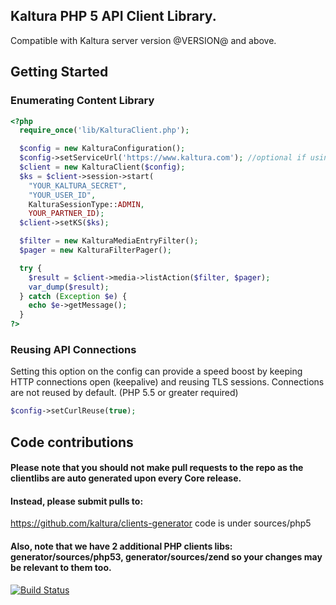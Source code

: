 ## Kaltura PHP 5 API Client Library.
Compatible with Kaltura server version @VERSION@ and above.

## Getting Started

### Enumerating Content Library
```php
<?php
  require_once('lib/KalturaClient.php');

  $config = new KalturaConfiguration();
  $config->setServiceUrl('https://www.kaltura.com'); //optional if using Saas
  $client = new KalturaClient($config);
  $ks = $client->session->start(
    "YOUR_KALTURA_SECRET",
    "YOUR_USER_ID",
    KalturaSessionType::ADMIN,
    YOUR_PARTNER_ID);
  $client->setKS($ks);

  $filter = new KalturaMediaEntryFilter();
  $pager = new KalturaFilterPager();

  try {
    $result = $client->media->listAction($filter, $pager);
    var_dump($result);
  } catch (Exception $e) {
    echo $e->getMessage();
  }
?>
```

### Reusing API Connections
Setting this option on the config can provide a speed boost by keeping HTTP connections open (keepalive) and reusing TLS sessions. Connections are not reused by default. (PHP 5.5 or greater required)
```php
$config->setCurlReuse(true);
```

## Code contributions

#### Please note that you should not make pull requests to the repo as the clientlibs are auto generated upon every Core release.
#### Instead, please submit pulls to:

https://github.com/kaltura/clients-generator
code is under sources/php5

#### Also, note that we have 2 additional PHP clients libs: generator/sources/php53, generator/sources/zend so your changes may be relevant to them too.

[![Build Status](https://travis-ci.org/kaltura/KalturaGeneratedAPIClientsPHP.svg?branch=master)](https://travis-ci.org/kaltura/KalturaGeneratedAPIClientsPHP)
